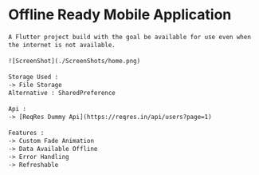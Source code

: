 # Offline Ready Mobile Application

    A Flutter project build with the goal be available for use even when the internet is not available.

    ![ScreenShot](./ScreenShots/home.png)

    Storage Used :
    -> File Storage
    Alternative : SharedPreference

    Api :
    -> [ReqRes Dummy Api](https://reqres.in/api/users?page=1)

    Features :
    -> Custom Fade Animation
    -> Data Available Offline
    -> Error Handling
    -> Refreshable


    
